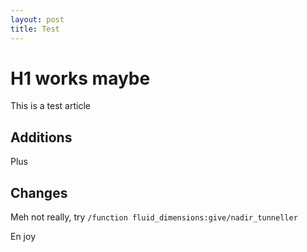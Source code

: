 ```yaml
---
layout: post
title: Test
---
```


# H1 works maybe

This is a test article

## Additions

Plus

## Changes

Meh not really, try `/function fluid_dimensions:give/nadir_tunneller`

En joy
